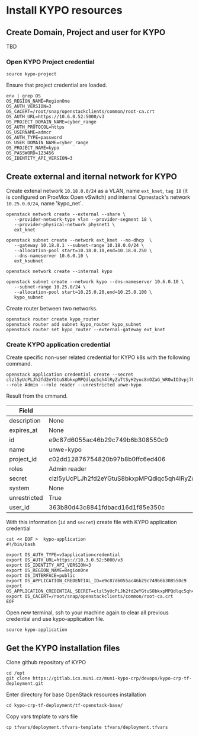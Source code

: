 # Install KYPO resources

## Create Domain, Project and user for KYPO
TBD

### Open KYPO Project credential
```
source kypo-project
```
Ensure that project credential are loaded.
```
env | grep OS_
OS_REGION_NAME=RegionOne
OS_AUTH_VERSION=3
OS_CACERT=/root/snap/openstackclients/common/root-ca.crt
OS_AUTH_URL=https://10.6.0.52:5000/v3
OS_PROJECT_DOMAIN_NAME=cyber_range
OS_AUTH_PROTOCOL=https
OS_USERNAME=admcr
OS_AUTH_TYPE=password
OS_USER_DOMAIN_NAME=cyber_range
OS_PROJECT_NAME=kypo
OS_PASSWORD=123456
OS_IDENTITY_API_VERSION=3
```
## Create external and iternal network for KYPO 
Create extenal network `10.18.0.0/24` as a VLAN, name `ext_knet`, `tag 18` (it is configured on ProxMox Open vSwitch) and internal Opnestack's network `10.25.0.0/24`, name 'kypo_net`. 
```
openstack network create --external --share \
   --provider-network-type vlan --provider-segment 18 \
   --provider-physical-network physnet1 \
   ext_knet

openstack subnet create --network ext_knet --no-dhcp  \
   --gateway 10.18.0.1 --subnet-range 10.18.0.0/24 \
   --allocation-pool start=10.18.0.10,end=10.18.0.250 \
   --dns-nameserver 10.6.0.10 \
   ext_ksubnet

openstack network create --internal kypo

openstack subnet create --network kypo --dns-nameserver 10.6.0.10 \
   --subnet-range 10.25.0/24 \
   --allocation-pool start=10.25.0.20,end=10.25.0.100 \
   kypo_subnet
```
Create router between two networks.
```
openstack router create kypo_router
openstack router add subnet kypo_router kypo_subnet
openstack router set kypo_router --external-gateway ext_knet
```

### Create KYPO application credential
Create specific non-user related credential for KYPO k8s with the following command.
```
openstack application credential create --secret clzl5yUcPLJh2fd2eYGtuS8bkxpMPQdlqc5qh4lRyZuTtSyH2yuc8nOZaG_WR0wIO3vpj70UW2W4SITXKuzGcw --role Admin --role reader --unrestricted unwe-kypo
```
Result from the cmmand.

| Field        | Value                                                                                  |
|--------------|----------------------------------------------------------------------------------------|
| description  | None                                                                                   |
| expires_at   | None                                                                                   |
| id           | e9c87d6055ac46b29c749b6b308550c9                                                       |
| name         | unwe-kypo                                                                              |
| project_id   | c02dd12876754820b97b8b0ffc6ed406                                                       |
| roles        | Admin reader                                                                           |
| secret       | clzl5yUcPLJh2fd2eYGtuS8bkxpMPQdlqc5qh4lRyZuTtSyH2yuc8nOZaG_WR0wIO3vpj70UW2W4SITXKuzGcw |
| system       | None                                                                                   |
| unrestricted | True                                                                                   |
| user_id      | 363b80d43c8841fdbacd16d1f85e350c                                                       |

With this information (`id` and `secret`) create file with KYPO application credential

```
cat << EOF >  kypo-application
#!/bin/bash

export OS_AUTH_TYPE=v3applicationcredential
export OS_AUTH_URL=https://10.3.0.52:5000/v3
export OS_IDENTITY_API_VERSION=3
export OS_REGION_NAME=RegionOne
export OS_INTERFACE=public
export OS_APPLICATION_CREDENTIAL_ID=e9c87d6055ac46b29c749b6b308550c9
export OS_APPLICATION_CREDENTIAL_SECRET=clzl5yUcPLJh2fd2eYGtuS8bkxpMPQdlqc5qh4lRyZuTtSyH2yuc8nOZaG_WR0wIO3vpj70UW2W4SITXKuzGcw
export OS_CACERT=/root/snap/openstackclients/common/root-ca.crt
EOF
```
Open new terminal, ssh to your machine again to clear all previous credential and use kypo-application file.
```
source kypo-application
```


## Get the KYPO installation files
Clone github repository of KYPO
```
cd /opt 
git clone https://gitlab.ics.muni.cz/muni-kypo-crp/devops/kypo-crp-tf-deployment.git
```
Enter directory for base OpenStack resources installation
```
cd kypo-crp-tf-deployment/tf-openstack-base/
```
Copy vars tmplate to vars file
```
cp tfvars/deployment.tfvars-template tfvars/deployment.tfvars
```

```
